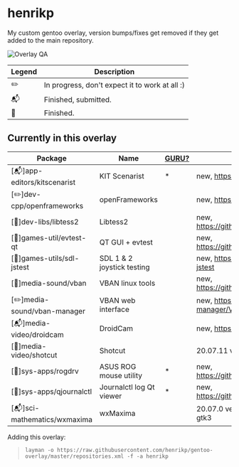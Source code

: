 henrikp
==============

My custom gentoo overlay, version bumps/fixes get removed if they get added to the main repository.

![Overlay QA](https://github.com/henrikp/gentoo-overlay/workflows/Overlay%20QA/badge.svg?branch=master)

Legend | Description
------- | -----------
:pencil2: | In progress, don't expect it to work at all :)
:mailbox_with_mail: | Finished, submitted.
:green_book: | Finished.

Currently in this overlay
-------------------------

Package | Name | [GURU?](https://wiki.gentoo.org/wiki/Project:GURU) | Description
------- | ---- | ----- | -----------
[:mailbox_with_mail:]app-editors/kitscenarist | KIT Scenarist | * | new, https://kitscenarist.ru/en/ 
[:pencil2:]dev-cpp/openframeworks | openFrameworks || new, https://openframeworks.cc/ 
[:green_book:]dev-libs/libtess2 | Libtess2 || new, https://github.com/memononen/libtess2 
[:green_book:]games-util/evtest-qt | QT GUI + evtest || new, https://github.com/Grumbel/evtest-qt
[:green_book:]games-utils/sdl-jstest | SDL 1 & 2 joystick testing || new, https://gitlab.com/sdl-jstest/sdl-jstest
[:green_book:]media-sound/vban | VBAN linux tools || new, https://github.com/quiniouben/vban
[:pencil2:]media-sound/vban-manager | VBAN web interface || new, https://github.com/VBAN-manager/VBAN-manager 
[:mailbox_with_mail:]media-video/droidcam | DroidCam || new, https://www.dev47apps.com/
[:green_book:]media-video/shotcut | Shotcut || 20.07.11 version bump
[:green_book:]sys-apps/rogdrv | ASUS ROG mouse utility |*| new, https://github.com/kyokenn/rogdrv
[:green_book:]sys-apps/qjournalctl | Journalctl log Qt viewer |*| new, https://github.com/pentix/qjournalctl
[:mailbox_with_mail:]sci-mathematics/wxmaxima | wxMaxima || 20.07.0 version bump, move to 3.0-gtk3

Adding this overlay:
> `layman -o https://raw.githubusercontent.com/henrikp/gentoo-overlay/master/repositories.xml
-f -a henrikp`
